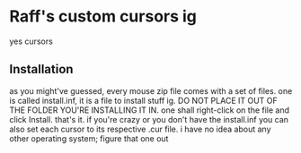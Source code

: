 # Raff's custom cursors ig
yes cursors
## Installation
as you might've guessed, every mouse zip file comes with a set of files.
one is called install.inf, it is a file to install stuff ig. DO NOT PLACE IT OUT OF THE FOLDER YOU'RE INSTALLING IT IN.
one shall right-click on the file and click Install. that's it.
if you're crazy or you don't have the install.inf you can also set each cursor to its respective .cur file.
i have no idea about any other operating system; figure that one out
